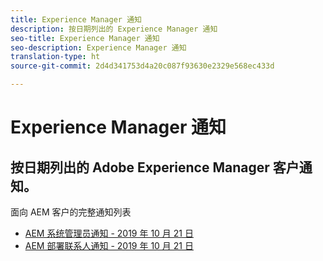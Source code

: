 ```yaml
---
title: Experience Manager 通知
description: 按日期列出的 Experience Manager 通知
seo-title: Experience Manager 通知
seo-description: Experience Manager 通知
translation-type: ht
source-git-commit: 2d4d341753d4a20c087f93630e2329e568ec433d

---
```



# Experience Manager 通知

## 按日期列出的 Adobe Experience Manager 客户通知。

面向 AEM 客户的完整通知列表

* [AEM 系统管理员通知 - 2019 年 10 月 21 日](aem-admin.md)
* [AEM 部署联系人通知 - 2019 年 10 月 21 日](aem-deploy.md)

